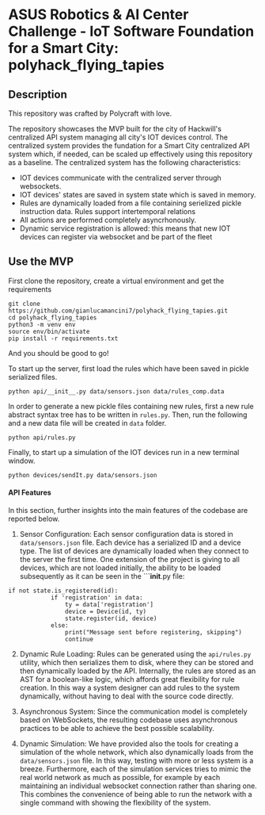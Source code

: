 # ASUS Robotics & AI Center Challenge - IoT Software Foundation for a Smart City: polyhack_flying_tapies

## Description
This repository was crafted by Polycraft with love.

The repository showcases the MVP built for the city of Hackwill's centralized API system managing all city's IOT devices control. The centralized system provides the fundation for a Smart City centralized API system which, if needed, can be scaled up effectively using this repository as a baseline. The centralized system has the following characteristics:

- IOT devices communicate with the centralized server through websockets.
- IOT devices' states are saved in system state which is saved in memory.
- Rules are dynamically loaded from a file containing serielized pickle instruction data. Rules support intertemporal relations
- All actions are performed completely asyncrhonously.
- Dynamic service registration is allowed: this means that new IOT devices can register via websocket and be part of the fleet

## Use the MVP
First clone the repository, create a virtual environment and get the requirements 
```
git clone https://github.com/gianlucamancini7/polyhack_flying_tapies.git
cd polyhack_flying_tapies
python3 -m venv env
source env/bin/activate
pip install -r requirements.txt
```
And you should be good to go!

To start up the server, first load the rules which have been saved in pickle serialized files.
```
python api/__init__.py data/sensors.json data/rules_comp.data 
```

In order to generate a new pickle files containing new rules, first a new rule abstract syntax tree has to be written in ```rules.py```.
Then, run the following and a new data file will be created in ```data``` folder.

```
python api/rules.py
```

Finally, to start up a simulation of the IOT devices run in a new terminal window.
```
python devices/sendIt.py data/sensors.json     
```

#### API Features
In this section, further insights into the main features of the codebase are reported below.

1. Sensor Configuration: Each sensor configuration data is stored in ```data/sensors.json``` file. Each device has a serialized ID and a device type. The list of devices are dynamically loaded when they connect to the server the first time. One extension of the project is giving to all devices, which are not loaded initially, the ability to be loaded subsequently as it can be seen in the ```__init__.py file:
```
if not state.is_registered(id):
            if 'registration' in data:
                ty = data['registration']
                device = Device(id, ty)
                state.register(id, device)
            else:
                print("Message sent before registering, skipping")
                continue
```
2. Dynamic Rule Loading: Rules can be generated using the ```api/rules.py``` utility, which then serializes them to disk, where they
can be stored and then dynamically loaded by the API. Internally, the rules are stored as an AST for a boolean-like logic, which affords great flexibility for rule creation. In this way a system designer can add rules to the system dynamically, without having to deal with the source code directly.

3. Asynchronous System: Since the communication model is completely based on WebSockets, the resulting codebase uses asynchronous practices to be able to achieve the best possible scalability.

4. Dynamic Simulation: We have provided also the tools for creating a simulation of the whole network, which also dynamically loads from the ```data/sensors.json``` file. In this way, testing with more or less system is a breeze. Furthermore, each of the simulation services tries to mimic the real world network as much as possible, for example by each maintaining an individual websocket connection rather than sharing one. This combines the convenience of being able to run the network with a single command with showing the flexibility of the system. 